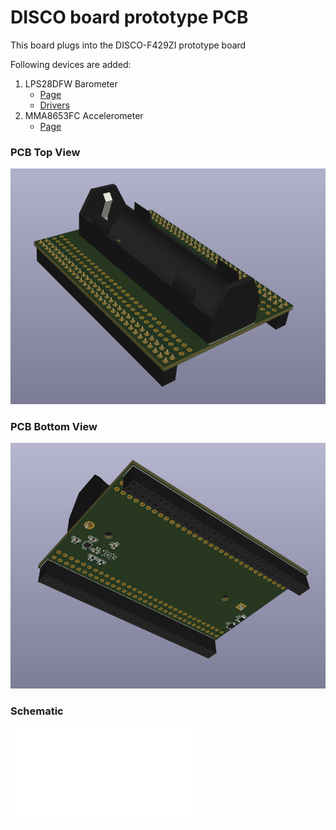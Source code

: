# DISCO board prototype PCB

This board plugs into the DISCO-F429ZI prototype board

Following devices are added:
1. LPS28DFW Barometer 
    - [Page](https://www.st.com/en/mems-and-sensors/lps28dfw.html#documentation)
    - [Drivers](https://github.com/STMicroelectronics/STMems_Standard_C_drivers)
2. MMA8653FC Accelerometer
    - [Page](https://www.nxp.com/products/sensors/accelerometers/2g-4g-8g-low-g-10-bit-digital-accelerometer:MMA8653FC)


### PCB Top View
![Top view](/disco-board-pcb/top-view.png)

### PCB Bottom View
![Bottom view](/disco-board-pcb/bottom-view.png)

### Schematic
![Top view](/disco-board-pcb/disco-board-pcb.pdf)
